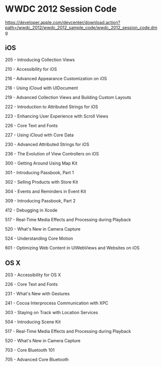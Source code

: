 # WWDC 2012 Session Code

https://developer.apple.com/devcenter/download.action?path=/wwdc_2012/wwdc_2012_sample_code/wwdc_2012_session_code.dmg

## iOS

205 - Introducing Collection Views

210 - Accessibility for iOS

216 - Advanced Appearance Customization on iOS

218 - Using iCloud with UIDocument

219 - Advanced Collection Views and Building Custom Layouts

222 - Introduction to Attributed Strings for iOS

223 - Enhancing User Experience with Scroll Views

226 - Core Text and Fonts

227 - Using iCloud with Core Data

230 - Advanced Attributed Strings for iOS

236 - The Evolution of View Controllers on iOS

300 - Getting Around Using Map Kit

301 - Introducing Passbook, Part 1

302 - Selling Products with Store Kit

304 - Events and Reminders in Event Kit

309 - Introducing Passbook, Part 2

412 - Debugging in Xcode

517 - Real-Time Media Effects and Processing during Playback

520 - What's New in Camera Capture

524 - Understanding Core Motion

601 - Optimizing Web Content in UIWebViews and Websites on iOS

## OS X

203 - Accessibility for OS X

226 - Core Text and Fonts

231 - What's New with Gestures

241 - Cocoa Interprocess Communication with XPC

303 - Staying on Track with Location Services

504 - Introducing Scene Kit

517 - Real-Time Media Effects and Processing during Playback

520 - What's New in Camera Capture

703 - Core Bluetooth 101

705 - Advanced Core Bluetooth
